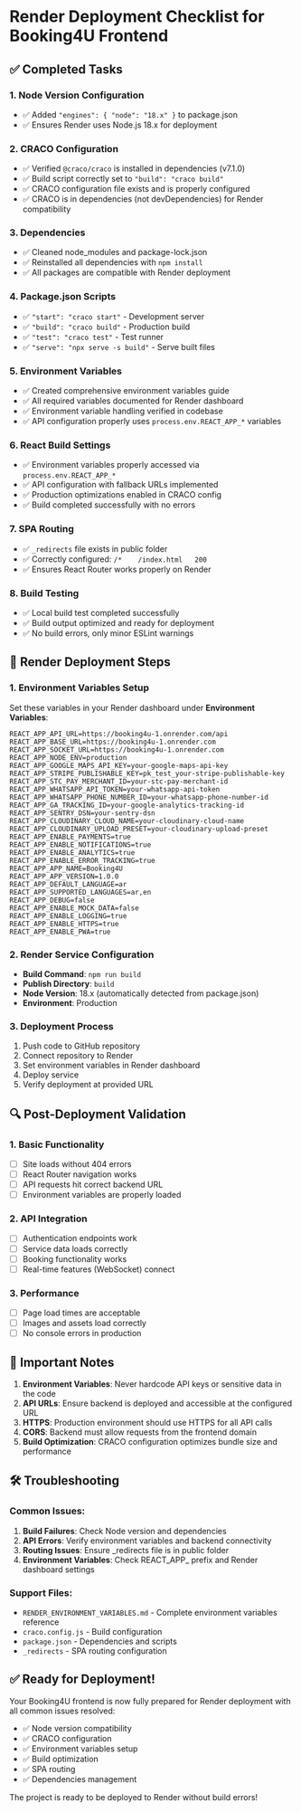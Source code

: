 # Render Deployment Checklist for Booking4U Frontend

## ✅ Completed Tasks

### 1. Node Version Configuration
- ✅ Added `"engines": { "node": "18.x" }` to package.json
- ✅ Ensures Render uses Node.js 18.x for deployment

### 2. CRACO Configuration
- ✅ Verified `@craco/craco` is installed in dependencies (v7.1.0)
- ✅ Build script correctly set to `"build": "craco build"`
- ✅ CRACO configuration file exists and is properly configured
- ✅ CRACO is in dependencies (not devDependencies) for Render compatibility

### 3. Dependencies
- ✅ Cleaned node_modules and package-lock.json
- ✅ Reinstalled all dependencies with `npm install`
- ✅ All packages are compatible with Render deployment

### 4. Package.json Scripts
- ✅ `"start": "craco start"` - Development server
- ✅ `"build": "craco build"` - Production build
- ✅ `"test": "craco test"` - Test runner
- ✅ `"serve": "npx serve -s build"` - Serve built files

### 5. Environment Variables
- ✅ Created comprehensive environment variables guide
- ✅ All required variables documented for Render dashboard
- ✅ Environment variable handling verified in codebase
- ✅ API configuration properly uses `process.env.REACT_APP_*` variables

### 6. React Build Settings
- ✅ Environment variables properly accessed via `process.env.REACT_APP_*`
- ✅ API configuration with fallback URLs implemented
- ✅ Production optimizations enabled in CRACO config
- ✅ Build completed successfully with no errors

### 7. SPA Routing
- ✅ `_redirects` file exists in public folder
- ✅ Correctly configured: `/*    /index.html   200`
- ✅ Ensures React Router works properly on Render

### 8. Build Testing
- ✅ Local build test completed successfully
- ✅ Build output optimized and ready for deployment
- ✅ No build errors, only minor ESLint warnings

## 🚀 Render Deployment Steps

### 1. Environment Variables Setup
Set these variables in your Render dashboard under **Environment Variables**:

```
REACT_APP_API_URL=https://booking4u-1.onrender.com/api
REACT_APP_BASE_URL=https://booking4u-1.onrender.com
REACT_APP_SOCKET_URL=https://booking4u-1.onrender.com
REACT_APP_NODE_ENV=production
REACT_APP_GOOGLE_MAPS_API_KEY=your-google-maps-api-key
REACT_APP_STRIPE_PUBLISHABLE_KEY=pk_test_your-stripe-publishable-key
REACT_APP_STC_PAY_MERCHANT_ID=your-stc-pay-merchant-id
REACT_APP_WHATSAPP_API_TOKEN=your-whatsapp-api-token
REACT_APP_WHATSAPP_PHONE_NUMBER_ID=your-whatsapp-phone-number-id
REACT_APP_GA_TRACKING_ID=your-google-analytics-tracking-id
REACT_APP_SENTRY_DSN=your-sentry-dsn
REACT_APP_CLOUDINARY_CLOUD_NAME=your-cloudinary-cloud-name
REACT_APP_CLOUDINARY_UPLOAD_PRESET=your-cloudinary-upload-preset
REACT_APP_ENABLE_PAYMENTS=true
REACT_APP_ENABLE_NOTIFICATIONS=true
REACT_APP_ENABLE_ANALYTICS=true
REACT_APP_ENABLE_ERROR_TRACKING=true
REACT_APP_APP_NAME=Booking4U
REACT_APP_APP_VERSION=1.0.0
REACT_APP_DEFAULT_LANGUAGE=ar
REACT_APP_SUPPORTED_LANGUAGES=ar,en
REACT_APP_DEBUG=false
REACT_APP_ENABLE_MOCK_DATA=false
REACT_APP_ENABLE_LOGGING=true
REACT_APP_ENABLE_HTTPS=true
REACT_APP_ENABLE_PWA=true
```

### 2. Render Service Configuration
- **Build Command**: `npm run build`
- **Publish Directory**: `build`
- **Node Version**: 18.x (automatically detected from package.json)
- **Environment**: Production

### 3. Deployment Process
1. Push code to GitHub repository
2. Connect repository to Render
3. Set environment variables in Render dashboard
4. Deploy service
5. Verify deployment at provided URL

## 🔍 Post-Deployment Validation

### 1. Basic Functionality
- [ ] Site loads without 404 errors
- [ ] React Router navigation works
- [ ] API requests hit correct backend URL
- [ ] Environment variables are properly loaded

### 2. API Integration
- [ ] Authentication endpoints work
- [ ] Service data loads correctly
- [ ] Booking functionality works
- [ ] Real-time features (WebSocket) connect

### 3. Performance
- [ ] Page load times are acceptable
- [ ] Images and assets load correctly
- [ ] No console errors in production

## 📝 Important Notes

1. **Environment Variables**: Never hardcode API keys or sensitive data in the code
2. **API URLs**: Ensure backend is deployed and accessible at the configured URL
3. **HTTPS**: Production environment should use HTTPS for all API calls
4. **CORS**: Backend must allow requests from the frontend domain
5. **Build Optimization**: CRACO configuration optimizes bundle size and performance

## 🛠️ Troubleshooting

### Common Issues:
1. **Build Failures**: Check Node version and dependencies
2. **API Errors**: Verify environment variables and backend connectivity
3. **Routing Issues**: Ensure _redirects file is in public folder
4. **Environment Variables**: Check REACT_APP_ prefix and Render dashboard settings

### Support Files:
- `RENDER_ENVIRONMENT_VARIABLES.md` - Complete environment variables reference
- `craco.config.js` - Build configuration
- `package.json` - Dependencies and scripts
- `_redirects` - SPA routing configuration

## ✅ Ready for Deployment!

Your Booking4U frontend is now fully prepared for Render deployment with all common issues resolved:
- ✅ Node version compatibility
- ✅ CRACO configuration
- ✅ Environment variables setup
- ✅ Build optimization
- ✅ SPA routing
- ✅ Dependencies management

The project is ready to be deployed to Render without build errors!
